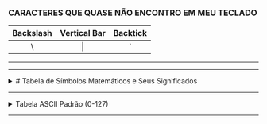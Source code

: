 ### **CARACTERES QUE QUASE NÃO ENCONTRO EM MEU TECLADO**
| Backslash  |  Vertical Bar |    Backtick   |
| :-------:  | :-----------: | :-----------: |
|     \      |       \|      |       `       |

---


---

<details>
<summary># Tabela de Símbolos Matemáticos e Seus Significados</summary>

### **1. Aritmética Básica e Símbolos de Comparação**

| Símbolo | Nome Comum / Leitura        | Significado e Exemplo de Uso                                  |
| :-----: | :-------------------------: | :----------------------------------------------------------:  |
| `+`     | Mais / Adição               | Soma dois valores. Ex: `3 + 7 = 10`                           |
| `-`     | Menos / Subtração           | Subtrai um valor de outro. Ex: `10 - 4 = 6`                   |
| `×` ou `*` | Vezes / Multiplicação    | Multiplica dois valores. Ex: `5 * 2 = 10`                     |
| `÷` ou `/` | Dividido / Divisão       | Divide um valor por outro. Ex: `10 / 2 = 5`                   |
| `=`     | Igual a                     | Indica que dois valores são idênticos. Ex: `x = y`            |
| `≠`     | Diferente de                | Indica que dois valores não são idênticos. Ex: `x ≠ y`        |
| `<`     | Menor que                   | O valor à esquerda é menor que o da direita. Ex: `x < y`      |
| `>`     | Maior que                   | O valor à esquerda é maior que o da direita. Ex: `x > y`      |
| `≤`     | Menor ou igual a            | O valor à esquerda é menor ou igual ao da direita. Ex: `x ≤ y`|
| `≥`     | Maior ou igual a            | O valor à esquerda é maior ou igual ao da direita. Ex: `x ≥ y`|
| `±`     | Mais ou menos               | Indica duas possibilidades (soma e subtração). Ex: `√4 = ±2`  |
| `|x|`   | Módulo / Valor Absoluto de x| Distância do número até o zero. Ex: `|-5| = 5`                |

---

### **2. Lógica Proposicional e Quantificadores**

| Símbolo  | Nome Comum           | Nome Formal                | Exemplo de Leitura                             |
| :------: | :------------------: | :------------------------: | :--------------------------------------------: |
| `¬` `~`  | **NÃO**              | Negação                    | "Não P"                                        |
| `∧` `&`  | **E**                | Conjunção                  | "P e Q"                                        |
|   `∨`    | **OU**               | Disjunção Inclusiva        | "P ou Q"                                       |
| `⊕` `⊻` | **OU...OU...**       | Disjunção Exclusiva        | "Ou P ou Q"                                    |
| `→` `⇒` | **SE...ENTÃO...**    | Condicional                | "Se P, então Q"                                |
| `↔` `⇔` | **SE E SOMENTE SE**  | Bicondicional              | "P se e somente se Q"                          |
|   `∀`    | **Para todo...**     | Quantificador Universal    | "Para todo x..."                               |
|   `∃`    | **Existe...**        | Quantificador Existencial  | "Existe um x tal que..."                       |
|   `∴`    | **Portanto...**      | Conclusão                  | Conclui um argumento lógico. Ex: `P → Q, P ∴ Q`|

---

### **3. Teoria dos Conjuntos**

| Símbolo       | Nome Comum / Leitura                     | Significado e Exemplo de Uso                                                       |
| :-----------: | :--------------------------------------: | :-------------------------------------------------------------------------------:  |
|     `{ }`     | Conjunto                                 | Define um conjunto. Ex: `A = {1, 2, 3}`                                            |
|     `∈`       | Pertence a                               | Um elemento está em um conjunto. Ex: `3 ∈ A`                                       |
|     `∉`       | Não pertence a                           | Um elemento não está em um conjunto. Ex: `4 notin A`                               |
|     `⊆`       | Está contido ou é igual a (subconjunto)  | Um conjunto está dentro de outro (ou é igual). Ex: `{1, 2} ⊆ A`                   |
|     `⊂`       | Está contido em (subconjunto próprio)    | Um conjunto está dentro de outro, mas não é igual. Ex: `{1, 2} ⊂ A`               |
|     `⊇`       | Contém ou é igual a (superconjunto)      | Um conjunto contém outro (ou é igual). Ex: `A ⊇ {1, 2}`                           |
|     `⊃`       | Contém (superconjunto próprio)           | Um conjunto contém outro, mas não é igual. Ex: `A ⊃ {1, 2}`                       |
|     `∪`       | União                                    | Todos os elementos de ambos os conjuntos. Ex: `{1,2} ∪ {2,3} = {1,2,3}`           |
|     `∩`       | Interseção                               | Apenas os elementos que estão em ambos os conjuntos. Ex: `{1,2} ∩ {2,3} = {2}`     |
|  `\` ou `-`   | Diferença                                | Elementos do primeiro conjunto que não estão no segundo. Ex: `{1,2} \ {2,3} = {1}` |
|   `∅` `{}`    | Conjunto Vazio                           | Um conjunto sem nenhum elemento.                                                   |
|    `P(A)`     | Conjunto das partes de A                 | O conjunto de todos os subconjuntos de A.                                          |
|  `|A|` `#(A)` | Cardinalidade de A                       | O número de elementos no conjunto A. Ex: `|{1, 2, 3}| = 3`                         |

---

### **4. Cálculo e Análise**

| Símbolo  | Nome Comum / Leitura          | Significado e Exemplo de Uso                                              |
| :------: | :--------------------------:  | :-----------------------------------------------------------------------: |
| `f(x)`   | Função de x                   | Uma expressão envolvendo a variável x. Ex: `f(x) = x²`                    |
| `lim`    | Limite                        | O valor que uma função se aproxima. Ex: `lim(x→c) f(x)`                   |
| `d/dx`   | Derivada                      | A taxa de variação instantânea. Ex: `d/dx (x²) = 2x`                      |
|   `∫`    | Integral                      | A área sob a curva de uma função. Ex: `∫ 2x dx = x² + C`                  |
|   `∑`    | Somatório                     | Soma uma sequência de termos. Ex: `∑(i=1 até n) i = 1 + 2 + ... + n`      |
|   `∏`    | Produtório                    | Multiplica uma sequência de termos. Ex: `∏(i=1 até n) i = 1 * 2 * ... * n`|
|   `∞`    | Infinito                      | Um conceito de algo sem limite ou fim.                                    |
|   `∂`    | Derivada Parcial (del)        | Derivada de uma função com múltiplas variáveis.                           |
|   `∇`    | Gradiente (nabla)             | Vetor das derivadas parciais de uma função.                               |

---

### **5. Álgebra Linear e Geometria**

| Símbolo  | Nome Comum / Leitura         | Significado e Exemplo de Uso                                     |
| :------: | :--------------------------: | :--------------------------------------------------------------: |
| `||v||`  | Norma / Módulo de um vetor   | Comprimento de um vetor.                                         |
|   `·`    | Produto Escalar              | Operação entre dois vetores que resulta em um escalar.           |
|   `×`    | Produto Vetorial             | Operação entre dois vetores que resulta em outro vetor.          |
|   `Aᵀ`   | Matriz Transposta            | Inverte as linhas e colunas de uma matriz.                       |
|   `||`   | Paralelo a                   | Duas retas que nunca se cruzam. Ex: `r || s`                     |
|   `⊥`    | Perpendicular a              | Duas retas que se cruzam formando um ângulo de 90°. Ex: `r ⊥ s`  |
|   `∠`    | Ângulo                       | Símbolo para denotar um ângulo. Ex: `∠ABC`                       |
|   `△`    | Triângulo                    | Símbolo para denotar um triângulo. Ex: `△ABC`                   |
|   `π`    | Pi                           | Constante matemática (aprox. 3.14159...).                        |

---

### **6. Alfabeto Grego (Letras Comuns)**

| Maiúscula | Minúscula |  Nome   |
| :-------: | :-------: | :-----: |
|    `Α`    |    `α`    | Alfa    |
|    `Β`    |    `β`    | Beta    |
|    `Γ`    |    `γ`    | Gama    |
|    `Δ`    |    `δ`    | Delta   |
|    `Ε`    |    `ε`    | Épsilon |
|    `Ζ`    |    `ζ`    | Zeta    |
|    `Η`    |    `η`    | Eta     |
|    `Θ`    |    `θ`    | Teta    |
|    `Λ`    |    `λ`    | Lambda  |
|    `Μ`    |    `μ`    | Mu (Mi) |
|    `Π`    |    `π`    | Pi      |
|    `Ρ`    |    `ρ`    | Rô      |
|    `Σ`    |  `σ` `ς`  | Sigma   |
|    `Φ`    |    `φ`    | Phi     |
|    `Ψ`    |    `ψ`    | Psi     |
|    `Ω`    |    `ω`    | Ômega   |

</details>

---

<details>
<summary> Tabela ASCII Padrão (0-127)</summary>

#### **Caracteres de Controle ASCII (Não Imprimíveis)**

| Dec | Hex | Oct | Abreviação | Nome/Descrição                        |
|:---:|:---:|:---:|:----------:|:-------------------------------------:|
|  0  | 00  | 000 |     NUL    | Nulo                                  |
|  1  | 01  | 001 |     SOH    | Início do Cabeçalho                   |
|  2  | 02  | 002 |     STX    | Início do Texto                       | 
|  3  | 03  | 003 |     ETX    | Fim do Texto                          |
|  4  | 04  | 004 |     EOT    | Fim da Transmissão                    |
|  5  | 05  | 005 |     ENQ    | Requisição                            |
|  6  | 06  | 006 |     ACK    | Confirmação                           |
|  7  | 07  | 007 |     BEL    | Campainha (Bell)                      |
|  8  | 08  | 010 |     BS     | Backspace (Retrocesso)                |
|  9  | 09  | 011 |     HT     | Tabulação Horizontal                  |
| 10  | 0A  | 012 |     LF     | Alimentação de Linha (Line Feed)      |
| 11  | 0B  | 013 |     VT     | Tabulação Vertical                    |
| 12  | 0C  | 014 |     FF     | Alimentação de Formulário (Form Feed) |
| 13  | 0D  | 015 |     CR     | Retorno de Carro (Carriage Return)    |
| 14  | 0E  | 016 |     SO     | Shift Out                             |
| 15  | 0F  | 017 |     SI     | Shift In                              |
| 16  | 10  | 020 |     DLE    | Escape de Link de Dados               |
| 17  | 11  | 021 |     DC1    | Controle de Dispositivo 1 (XON)       |
| 18  | 12  | 022 |     DC2    | Controle de Dispositivo 2             |
| 19  | 13  | 023 |     DC3    | Controle de Dispositivo 3 (XOFF)      |
| 20  | 14  | 024 |     DC4    | Controle de Dispositivo 4             |
| 21  | 15  | 025 |     NAK    | Confirmação Negativa                  |                 
| 22  | 16  | 026 |     SYN    | Sincronismo                           |
| 23  | 17  | 027 |     ETB    | Fim do Bloco de Transmissão           |
| 24  | 18  | 030 |     CAN    | Cancelar                              |
| 25  | 19  | 031 |     EM     | Fim da Mídia                          |
| 26  | 1A  | 032 |     SUB    | Substituir                            |
| 27  | 1B  | 033 |     ESC    | Escape                                | 
| 28  | 1C  | 034 |     FS     | Separador de Arquivo                  |
| 29  | 1D  | 035 |     GS     | Separador de Grupo                    |
| 30  | 1E  | 036 |     RS     | Separador de Registro                 |
| 31  | 1F  | 037 |     US     | Separador de Unidade                  |
| 127 | 7F  | 177 |     DEL    | Delete                                | 

---

#### **Caracteres ASCII Imprimíveis**

| Dec | Hex | Oct | Caractere | Nome/Descrição            |
|:---:|:---:|:---:|:---:      |:-------------------------:|
| 32  | 20  | 040 |           | Espaço                    |
| 33  | 21  | 041 |      !    | Ponto de Exclamação       |
| 34  | 22  | 042 |      "    | Aspas Duplas              |
| 35  | 23  | 043 |      #    | Cerquilha / Jogo da Velha |
| 36  | 24  | 044 |      $    | Cifrão                    |
| 37  | 25  | 045 |      %    | Porcentagem               |
| 38  | 26  | 046 |      &    | E Comercial               |
| 39  | 27  | 047 |      '    | Apóstrofo / Aspas Simples |
| 40  | 28  | 050 |      (    | Parêntese de Abertura     |
| 41  | 29  | 051 |      )    | Parêntese de Fechamento   |
| 42  | 2A  | 052 |      *    | Asterisco                 |
| 43  | 2B  | 053 |      +    | Mais                      |
| 44  | 2C  | 054 |      ,    | Vírgula                   |
| 45  | 2D  | 055 |      -    | Hífen / Menos             |
| 46  | 2E  | 056 |      .    | Ponto Final               |
| 47  | 2F  | 057 |      /    | Barra                     |
| 48  | 30  | 060 |      0    | Dígito 0                  |
| 49  | 31  | 061 |      1    | Dígito 1                  |
| 50  | 32  | 062 |      2    | Dígito 2                  |
| 51  | 33  | 063 |      3    | Dígito 3                  |
| 52  | 34  | 064 |      4    | Dígito 4                  |
| 53  | 35  | 065 |      5    | Dígito 5                  |
| 54  | 36  | 066 |      6    | Dígito 6                  |
| 55  | 37  | 067 |      7    | Dígito 7                  |
| 56  | 38  | 070 |      8    | Dígito 8                  |
| 57  | 39  | 071 |      9    | Dígito 9                  |
| 58  | 3A  | 072 |      :    | Dois Pontos               |
| 59  | 3B  | 073 |      ;    | Ponto e Vírgula           |
| 60  | 3C  | 074 |      <    | Menor que                 |
| 61  | 3D  | 075 |      =    | Igual                     |
| 62  | 3E  | 076 |      >    | Maior que                 |
| 63  | 3F  | 077 |      ?    | Ponto de Interrogação     |
| 64  | 40  | 100 |      @    | Arroba                    |
| 65  | 41  | 101 |      A    | Letra A Maiúscula         |
| 66  | 42  | 102 |      B    | Letra B Maiúscula         |
| 67  | 43  | 103 |      C    | Letra C Maiúscula         |
| 68  | 44  | 104 |      D    | Letra D Maiúscula         |
| 69  | 45  | 105 |      E    | Letra E Maiúscula         |
| 70  | 46  | 106 |      F    | Letra F Maiúscula         |
| 71  | 47  | 107 |      G    | Letra G Maiúscula         |
| 72  | 48  | 110 |      H    | Letra H Maiúscula         |
| 73  | 49  | 111 |      I    | Letra I Maiúscula         |
| 74  | 4A  | 112 |      J    | Letra J Maiúscula         |
| 75  | 4B  | 113 |      K    | Letra K Maiúscula         |
| 76  | 4C  | 114 |      L    | Letra L Maiúscula         |
| 77  | 4D  | 115 |      M    | Letra M Maiúscula         |
| 78  | 4E  | 116 |      N    | Letra N Maiúscula         |
| 79  | 4F  | 117 |      O    | Letra O Maiúscula         |
| 80  | 50  | 120 |      P    | Letra P Maiúscula         |
| 81  | 51  | 121 |      Q    | Letra Q Maiúscula         |
| 82  | 52  | 122 |      R    | Letra R Maiúscula         |
| 83  | 53  | 123 |      S    | Letra S Maiúscula         |
| 84  | 54  | 124 |      T    | Letra T Maiúscula         |
| 85  | 55  | 125 |      U    | Letra U Maiúscula         |
| 86  | 56  | 126 |      V    | Letra V Maiúscula         |
| 87  | 57  | 127 |      W    | Letra W Maiúscula         |
| 88  | 58  | 130 |      X    | Letra X Maiúscula         |
| 89  | 59  | 131 |      Y    | Letra Y Maiúscula         |
| 90  | 5A  | 132 |      Z    | Letra Z Maiúscula         |
| 91  | 5B  | 133 |      [    | Colchete de Abertura      |
| 92  | 5C  | 134 |      \    | Barra Invertida           |
| 93  | 5D  | 135 |      ]    | Colchete de Fechamento    |
| 94  | 5E  | 136 |      ^    | Acento Circunflexo        |
| 95  | 5F  | 137 |      _    | Sublinhado (Underscore)   |
| 96  | 60  | 140 |      `    | Crase / Acento Grave      |
| 97  | 61  | 141 |      a    | Letra a Minúscula         |
| 98  | 62  | 142 |      b    | Letra b Minúscula         |
| 99  | 63  | 143 |      c    | Letra c Minúscula         |
| 100 | 64  | 144 |      d    | Letra d Minúscula         |
| 101 | 65  | 145 |      e    | Letra e Minúscula         |
| 102 | 66  | 146 |      f    | Letra f Minúscula         |
| 103 | 67  | 147 |      g    | Letra g Minúscula         |
| 104 | 68  | 150 |      h    | Letra h Minúscula         |
| 105 | 69  | 151 |      i    | Letra i Minúscula         |
| 106 | 6A  | 152 |      j    | Letra j Minúscula         |
| 107 | 6B  | 153 |      k    | Letra k Minúscula         |
| 108 | 6C  | 154 |      l    | Letra l Minúscula         |
| 109 | 6D  | 155 |      m    | Letra m Minúscula         |
| 110 | 6E  | 156 |      n    | Letra n Minúscula         |
| 111 | 6F  | 157 |      o    | Letra o Minúscula         |
| 112 | 70  | 160 |      p    | Letra p Minúscula         |
| 113 | 71  | 161 |      q    | Letra q Minúscula         |
| 114 | 72  | 162 |      r    | Letra r Minúscula         |
| 115 | 73  | 163 |      s    | Letra s Minúscula         |
| 116 | 74  | 164 |      t    | Letra t Minúscula         |
| 117 | 75  | 165 |      u    | Letra u Minúscula         |
| 118 | 76  | 166 |      v    | Letra v Minúscula         |
| 119 | 77  | 167 |      w    | Letra w Minúscula         |
| 120 | 78  | 170 |      x    | Letra x Minúscula         |
| 121 | 79  | 171 |      y    | Letra y Minúscula         |
| 122 | 7A  | 172 |      z    | Letra z Minúscula         |
| 123 | 7B  | 173 |      {    | Chave de Abertura         |
| 124 | 7C  | 174 |      |    | Barra Vertical            |
| 125 | 7D  | 175 |      }    | Chave de Fechamento       |
| 126 | 7E  | 176 |      ~    | Til                       |

</details>

---
